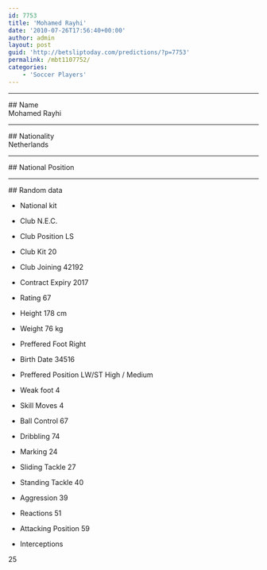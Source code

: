 ```yaml
---
id: 7753
title: 'Mohamed Rayhi'
date: '2010-07-26T17:56:40+00:00'
author: admin
layout: post
guid: 'http://betsliptoday.com/predictions/?p=7753'
permalink: /mbt1107752/
categories:
    - 'Soccer Players'
---
```


- - - - - -

\## Name  
 Mohamed Rayhi

- - - - - -

\## Nationality  
 Netherlands

- - - - - -

\## National Position

- - - - - -

\## Random data

- National kit
- Club
 N.E.C.

- Club Position
 LS

- Club Kit
 20

- Club Joining
 42192

- Contract Expiry
 2017

- Rating
 67

- Height
 178 cm

- Weight
 76 kg

- Preffered Foot
 Right

- Birth Date
 34516

- Preffered Position
 LW/ST High / Medium

- Weak foot
 4

- Skill Moves
 4

- Ball Control
 67

- Dribbling
 74

- Marking
 24

- Sliding Tackle
 27

- Standing Tackle
 40

- Aggression
 39

- Reactions
 51

- Attacking Position
 59

- Interceptions

 25